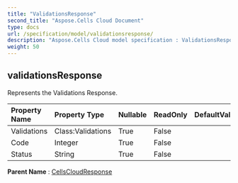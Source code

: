 ```yaml
---
title: "ValidationsResponse"
second_title: "Aspose.Cells Cloud Document"
type: docs
url: /specification/model/validationsresponse/
description: "Aspose.Cells Cloud model specification : ValidationsResponse. Effortlessly handle Excel and other spreadsheet documents with features like opening, generating, editing, splitting, merging, comparing, and converting."
weight: 50
---
```


## **validationsResponse**

Represents the Validations Response. 

| Property Name | Property Type | Nullable |  ReadOnly | DefaultValue | Description | 
| :- | :- | :- |:- |  :- | :- |
| Validations | Class:Validations | True |  False |  |  |  
| Code | Integer | True |  False |  |  |  
| Status | String | True |  False |  |  |  

**Parent Name** : [CellsCloudResponse](cellscloudresponse)

